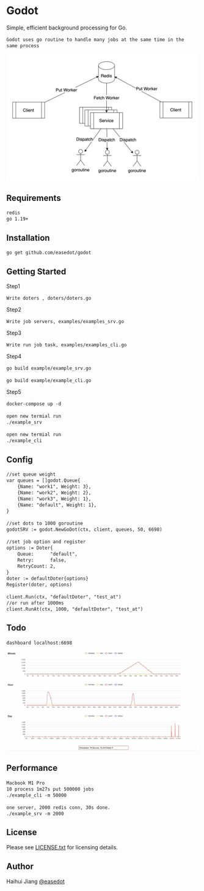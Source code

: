 Godot
==============
Simple, efficient background processing for Go.

    Godot uses go routine to handle many jobs at the same time in the
    same process
![Web UI](https://github.com/easedot/godot/blob/master/assets/godot.png)

Requirements
-----------------

    redis
    go 1.19+

Installation
-----------------

    go get github.com/easedot/godot

Getting Started
-----------------

Step1

    Write doters , doters/doters.go

Step2

    Write job servers, examples/examples_srv.go

Step3

    Write run job task, examples/examples_cli.go

Step4

    go build example/example_srv.go

    go build example/example_cli.go

Step5

    docker-compose up -d
    
    open new termial run     
    ./example_srv

    open new termial run
    ./example_cli

Config
---------------
    //set queue weight
	var queues = []godot.Queue{
		{Name: "work1", Weight: 3},
		{Name: "work2", Weight: 2},
		{Name: "work3", Weight: 1},
		{Name: "default", Weight: 1},
	}

    //set dots to 1000 goroutine 
    godotSRV := godot.NewGoDot(ctx, client, queues, 50, 6698)
    
    //set job option and register
	options := Doter{
		Queue:      "default",
		Retry:      false,
		RetryCount: 2,
	}
	doter := defaultDoter{options}
	Register(doter, options)

    client.Run(ctx, "defaultDoter", "test_at")
    //or run after 1000ms
    client.RunAt(ctx, 1000, "defaultDoter", "test_at")

Todo
---------------
    dashboard localhost:6698
![Web UI](https://github.com/easedot/godot/blob/master/assets/dashboard.jpg)

Performance
---------------
    Macbook M1 Pro  
    10 process 1m27s put 500000 jobs 
    ./example_cli -m 50000

    one server, 2000 redis conn, 30s done.
    ./example_srv -m 2000

License
-----------------

Please see [LICENSE.txt](https://github.com/easedot/godot/blob/master/LICENSE) for licensing details.

Author
-----------------

Haihui Jiang [@easedot](https://twitter.com/easedot)
